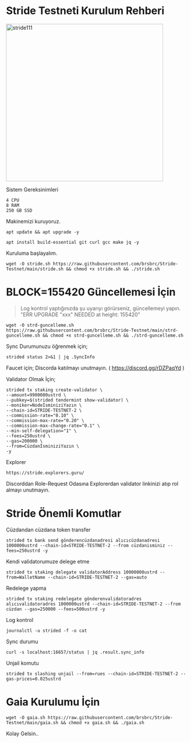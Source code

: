 # Stride Testneti Kurulum Rehberi

<img width="431" alt="stride111" src="https://user-images.githubusercontent.com/107190154/184557695-bc92418f-1eb8-4514-ae06-d89802efda9a.png">


Sistem Gereksinimleri 

```
4 CPU
8 RAM
250 GB SSD
```

Makinemizi kuruyoruz.

```
apt update && apt upgrade -y 
```

```
apt install build-essential git curl gcc make jq -y
```

Kuruluma başlayalım.

```
wget -O stride.sh https://raw.githubusercontent.com/brsbrc/Stride-Testnet/main/stride.sh && chmod +x stride.sh && ./stride.sh
```

# BLOCK=155420 Güncellemesi İçin
> Log kontrol yaptığınızda şu uyarıyı görürseniz, güncellemeyi yapın. "ERR UPGRADE "xxx" NEEDED at height: 155420"

```
wget -O strd-guncelleme.sh https://raw.githubusercontent.com/brsbrc/Stride-Testnet/main/strd-guncelleme.sh && chmod +x strd-guncelleme.sh && ./strd-guncelleme.sh
```


Sync Durumunuzu öğrenmek için;

```
strided status 2>&1 | jq .SyncInfo
```

Faucet için; Discorda katılmayı unutmayın. ( https://discord.gg/rDZPaqYd )

Validator Olmak İçin;

```
strided tx staking create-validator \
--amount=9900000ustrd \
--pubkey=$(strided tendermint show-validator) \
--moniker=NodeİsminiziYazın \
--chain-id=STRIDE-TESTNET-2 \
--commission-rate="0.10" \
--commission-max-rate="0.20" \
--commission-max-change-rate="0.1" \
--min-self-delegation="1" \
--fees=250ustrd \
--gas=200000 \
--from=CüzdanİsminiziYazın \
-y
```

Explorer

```
https://stride.explorers.guru/
```

Discorddan Role-Request Odasına Explorerdan validator linkinizi atıp rol almayı unutmayın.

# Stride Önemli Komutlar

Cüzdandan cüzdana token transfer

```
strided tx bank send gönderencüzdanadresi alıcıcüzdanadresi 1000000ustrd --chain-id=STRIDE-TESTNET-2 --from cüzdanisminiz --fees=250ustrd -y
```

Kendi validatorumuze delege etme

```
strided tx staking delegate validatorAddress 10000000ustrd --from=WalletName --chain-id=STRIDE-TESTNET-2 --gas=auto
```

Redelege yapma

```
strided tx staking redelegate gönderenvalidatoradres alıcıvalidatoradres 1000000ustrd --chain-id=STRIDE-TESTNET-2 --from cüzdan --gas=250000 --fees=500ustrd -y
```

Log kontrol

```
journalctl -u strided -f -o cat
```

Sync durumu

```
curl -s localhost:16657/status | jq .result.sync_info
```

Unjail komutu

```
strided tx slashing unjail --from=rues --chain-id=STRIDE-TESTNET-2 --gas-prices=0.025ustrd
```

# Gaia Kurulumu İçin

```
wget -O gaia.sh https://raw.githubusercontent.com/brsbrc/Stride-Testnet/main/gaia.sh && chmod +x gaia.sh && ./gaia.sh
```

Kolay Gelsin..


